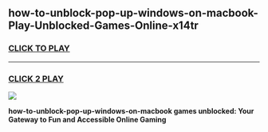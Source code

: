 
## how-to-unblock-pop-up-windows-on-macbook-Play-Unblocked-Games-Online-x14tr
<h3>
<a href="https://premium76.site?title=how-to-unblock-pop-up-windows-on-macbook&ref=25A">CLICK TO PLAY</a></h3>
<hr>

<h3>
<a href="https://premium76.site?title=how-to-unblock-pop-up-windows-on-macbook&ref=25A">CLICK 2 PLAY</a>
  
</h3>

<a href="https://premium76.site?title=how-to-unblock-pop-up-windows-on-macbook&ref=25A"><img src="https://clearcache.store/games.png"></a>


**how-to-unblock-pop-up-windows-on-macbook games unblocked: Your Gateway to Fun and Accessible Online Gaming**
